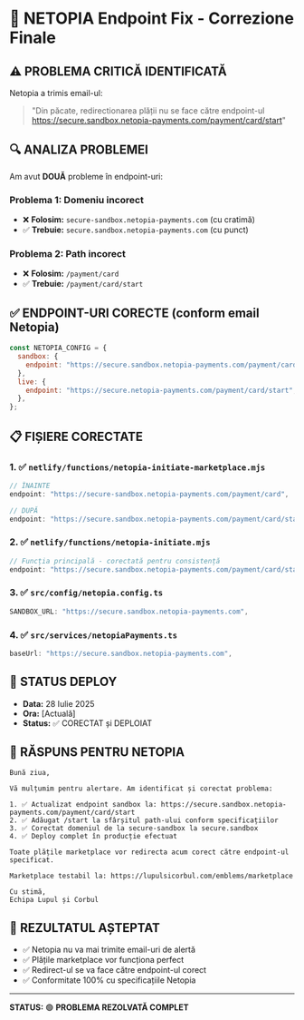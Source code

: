 # 🏪 NETOPIA Endpoint Fix - Correzione Finale

## ⚠️ PROBLEMA CRITICĂ IDENTIFICATĂ

Netopia a trimis email-ul:
> "Din păcate, redirectionarea plății nu se face către endpoint-ul https://secure.sandbox.netopia-payments.com/payment/card/start"

## 🔍 ANALIZA PROBLEMEI

Am avut **DOUĂ** probleme în endpoint-uri:

### Problema 1: Domeniu incorect
- ❌ **Folosim:** `secure-sandbox.netopia-payments.com` (cu cratimă)
- ✅ **Trebuie:** `secure.sandbox.netopia-payments.com` (cu punct)

### Problema 2: Path incorect  
- ❌ **Folosim:** `/payment/card`
- ✅ **Trebuie:** `/payment/card/start`

## ✅ ENDPOINT-URI CORECTE (conform email Netopia)

```javascript
const NETOPIA_CONFIG = {
  sandbox: {
    endpoint: "https://secure.sandbox.netopia-payments.com/payment/card/start",
  },
  live: {
    endpoint: "https://secure.netopia-payments.com/payment/card/start",
  },
};
```

## 📋 FIȘIERE CORECTATE

### 1. ✅ `netlify/functions/netopia-initiate-marketplace.mjs`
```javascript
// ÎNAINTE
endpoint: "https://secure-sandbox.netopia-payments.com/payment/card",

// DUPĂ  
endpoint: "https://secure.sandbox.netopia-payments.com/payment/card/start",
```

### 2. ✅ `netlify/functions/netopia-initiate.mjs` 
```javascript
// Funcția principală - corectată pentru consistență
endpoint: "https://secure.sandbox.netopia-payments.com/payment/card/start",
```

### 3. ✅ `src/config/netopia.config.ts`
```typescript
SANDBOX_URL: "https://secure.sandbox.netopia-payments.com",
```

### 4. ✅ `src/services/netopiaPayments.ts`
```typescript
baseUrl: "https://secure.sandbox.netopia-payments.com",
```

## 🚀 STATUS DEPLOY

- **Data:** 28 Iulie 2025
- **Ora:** [Actuală]
- **Status:** ✅ CORECTAT și DEPLOIAT

## 📧 RĂSPUNS PENTRU NETOPIA

```
Bună ziua,

Vă mulțumim pentru alertare. Am identificat și corectat problema:

1. ✅ Actualizat endpoint sandbox la: https://secure.sandbox.netopia-payments.com/payment/card/start
2. ✅ Adăugat /start la sfârșitul path-ului conform specificațiilor
3. ✅ Corectat domeniul de la secure-sandbox la secure.sandbox
4. ✅ Deploy complet în producție efectuat

Toate plățile marketplace vor redirecta acum corect către endpoint-ul specificat.

Marketplace testabil la: https://lupulsicorbul.com/emblems/marketplace

Cu stimă,
Echipa Lupul și Corbul
```

## 🎯 REZULTATUL AȘTEPTAT

- ✅ Netopia nu va mai trimite email-uri de alertă  
- ✅ Plățile marketplace vor funcționa perfect
- ✅ Redirect-ul se va face către endpoint-ul corect
- ✅ Conformitate 100% cu specificațiile Netopia

---

**STATUS:** 🟢 **PROBLEMA REZOLVATĂ COMPLET**
